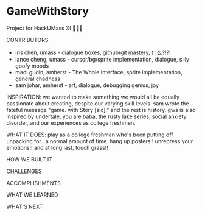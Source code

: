 # GameWithStory
Project for HackUMass XI 🦣🥳🎈 

CONTRIBUTORS
* iris chen, umass - dialogue boxes, github/git mastery, 什么?!?!
* lance cheng, umass - cursor/bg/sprite implementation, dialogue, silly goofy moods
* madi gudin, amherst - The Whole Interface, sprite implementation, general chadness
* sam johar, amherst - art, dialogue, debugging genius, joy

INSPIRATION:
we wanted to make something we would all be equally passionate about creating, despite our varying skill levels. sam wrote the fateful message "game. with Story [sic]," and the rest is history. gws is also inspired by undertale, you are baba, the rusty lake series, social anxiety disorder, and our experiences as college freshmen.

WHAT IT DOES:
play as a college freshman who's been putting off unpacking for...a normal amount of time. hang up posters!! unrepress your emotions!! and at long last, touch grass!!

HOW WE BUILT IT

CHALLENGES

ACCOMPLISHMENTS

WHAT WE LEARNED

WHAT'S NEXT
